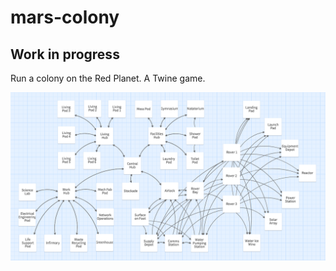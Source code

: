 # mars-colony
## Work in progress
Run a colony on the Red Planet. A Twine game.

![Colony Map](map.png)

